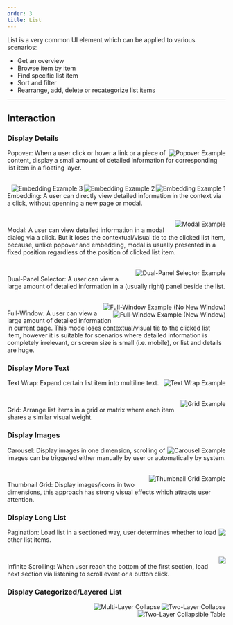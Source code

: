 ```yaml
---
order: 3
title: List
---
```


List is a very common UI element which can be applied to various scenarios:

- Get an overview
- Browse item by item
- Find specific list item
- Sort and filter
- Rearrange, add, delete or recategorize list items

---

## Interaction

### Display Details

<img class="preview-img" align="right" alt="Popover Example" description="When triggered by click, symmetry between activated and disabled states should be maintained, in other words, popover should be closed where it was opened. When triggered by hover, activate the popover 0.5 second after a mouse-enter event, and close the popover immediately after a mouse-leave event." src="https://os.alipayobjects.com/rmsportal/GmpRYixxnePBPPW.png">

Popover: When a user click or hover a link or a piece of content, display a small amount of detailed information for corresponding list item in a floating layer.

<br />

<img class="preview-img" align="right" alt="Embedding Example 1" src="https://os.alipayobjects.com/rmsportal/WIoplWDRZspuuhD.png">

<img class="preview-img" align="right" alt="Embedding Example 2" src="https://os.alipayobjects.com/rmsportal/tNAnTEaZtswRknD.png">

<img class="preview-img" align="right" alt="Embedding Example 3" src="https://os.alipayobjects.com/rmsportal/MXXjEoLdnBxqcne.png">

Embedding: A user can directly view detailed information in the context via a click, without openning a new page or modal.

<br />

<img class="preview-img" align="right" alt="Modal Example" src="https://os.alipayobjects.com/rmsportal/HeqNyjscGEHyHmt.png">

Modal: A user can view detailed information in a modal dialog via a click. But it loses the contextual/visual tie to the clicked list item, because, unlike popover and embedding, modal is usually presented in a fixed position regardless of the position of clicked list item.

<br />

<img class="preview-img" align="right" alt="Dual-Panel Selector Example" src="https://os.alipayobjects.com/rmsportal/JXWVQXvlPSDlvyk.png">

Dual-Panel Selector: A user can view a large amount of detailed information in a (usually right) panel beside the list.

<br />

<img class="preview-img" align="right" alt="Full-Window Example (No New Window)" src="https://os.alipayobjects.com/rmsportal/YTdIMZLeobNrjmU.png">

<img class="preview-img" align="right" alt="Full-Window Example (New Window)" description="Detailed information of clicked list item would replace the list area, user can go back to the list via breadcrumb, button or browser Back button." src="https://os.alipayobjects.com/rmsportal/uAeEOeoCAeTHgsQ.png">


Full-Window: A user can view a large amount of detailed information in current page. This mode loses contextual/visual tie to the clicked list item, however it is suitable for scenarios where detailed information is completely irrelevant, or screen size is small (i.e. mobile), or list and details are huge.

### Display More Text

<img class="preview-img" align="right" alt="Text Wrap Example" src="https://os.alipayobjects.com/rmsportal/wWcixIvqaFXfTHd.png">

Text Wrap: Expand certain list item into multiline text.

<br />

<img class="preview-img no-padding" align="right" alt="Grid Example" src="https://os.alipayobjects.com/rmsportal/VDhwGyyblTSJpeV.png">

Grid: Arrange list items in a grid or matrix where each item shares a similar visual weight.

### Display Images

<img class="preview-img no-padding" align="right" alt="Carousel Example" src="https://os.alipayobjects.com/rmsportal/hKtAKuDfyfDpPrL.png">

Carousel: Display images in one dimension, scrolling of images can be triggered either manually by user or automatically by system.

<br />

<img class="preview-img no-padding" align="right" alt="Thumbnail Grid Example" src="https://os.alipayobjects.com/rmsportal/LAnBHEYiqWSfQAS.png">

Thumbnail Grid: Display images/icons in two dimensions, this approach has strong visual effects which attracts user attention.

### Display Long List

<img class="preview-img" align="right" description="Pagination is a good choice if performance is a main concern." src="https://os.alipayobjects.com/rmsportal/aZwrmpnaIEoxiXJ.png">

Pagination: Load list in a sectioned way, user determines whether to load other list items.

<br />

<img class="preview-img" align="right" description="Pagination can make things clunky when there is intensive operation on listed data, especially when there is selection across pages. So infinite scrolling would be a better choice. Infinite scrolling is also suitable for presenting all data for a user (i.e. user's orders) or non-temporary data." src="https://os.alipayobjects.com/rmsportal/afDpGUyoyQZFgks.png">

Infinite Scrolling: When user reach the bottom of the first section, load next section via listening to scroll event or a button click.

### Display Categorized/Layered List

<img class="preview-img" align="right" alt="Two-Layer Collapse" src="https://os.alipayobjects.com/rmsportal/efRpmejABrXjiwF.png">

<img class="preview-img" align="right" alt="Multi-Layer Collapse" src="https://os.alipayobjects.com/rmsportal/bXwBcaLQPAWTIQV.png">

<img class="preview-img" align="right" alt="Two-Layer Collapsible Table" src="https://os.alipayobjects.com/rmsportal/XaJeuLfHeSSXCJq.png">

<br />

